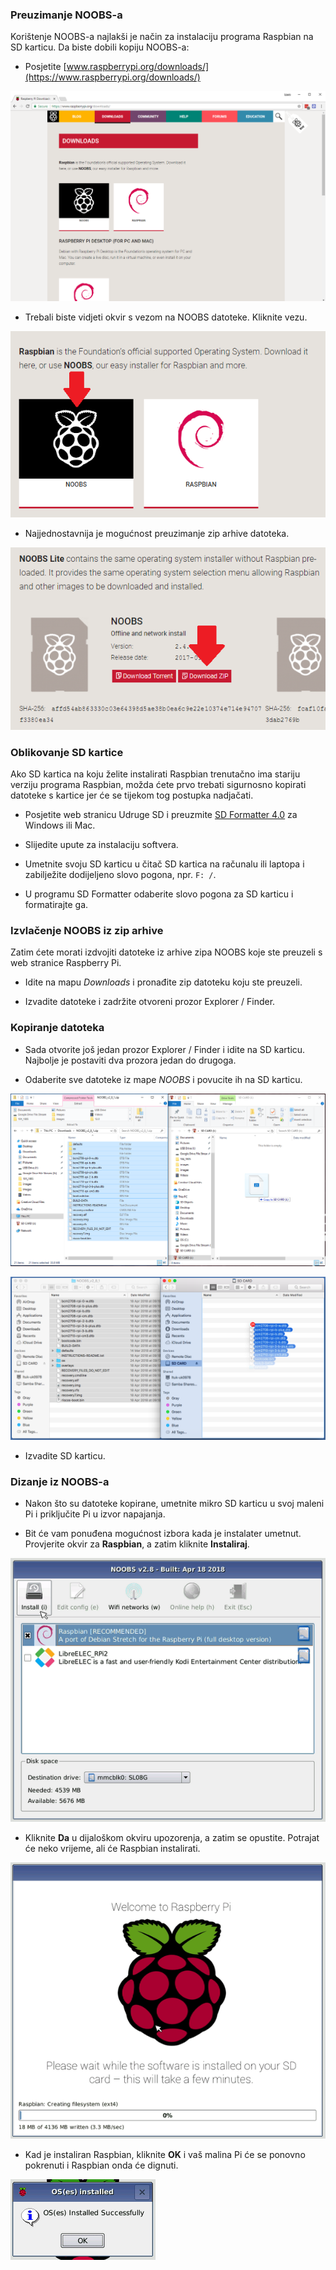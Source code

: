 ### Preuzimanje NOOBS-a

Korištenje NOOBS-a najlakši je način za instalaciju programa Raspbian na SD karticu. Da biste dobili kopiju NOOBS-a:

+ Posjetite [www.raspberrypi.org/downloads/](https://www.raspberrypi.org/downloads/)

![Stranica za preuzimanje](images/downloads-page.png)

+ Trebali biste vidjeti okvir s vezom na NOOBS datoteke. Kliknite vezu.

![Kliknite NOOBS](images/click-noobs.png)

+ Najjednostavnija je mogućnost preuzimanje zip arhive datoteka.

![Preuzmite zip](images/download-zip.png)

### Oblikovanje SD kartice

Ako SD kartica na koju želite instalirati Raspbian trenutačno ima stariju verziju programa Raspbian, možda ćete prvo trebati sigurnosno kopirati datoteke s kartice jer će se tijekom tog postupka nadjačati.

+ Posjetite web stranicu Udruge SD i preuzmite [SD Formatter 4.0](https://www.sdcard.org/downloads/formatter_4/index.html) za Windows ili Mac.

+ Slijedite upute za instalaciju softvera.

+ Umetnite svoju SD karticu u čitač SD kartica na računalu ili laptopa i zabilježite dodijeljeno slovo pogona, npr. `F: /`.

+ U programu SD Formatter odaberite slovo pogona za SD karticu i formatirajte ga.

### Izvlačenje NOOBS iz zip arhive

Zatim ćete morati izdvojiti datoteke iz arhive zipa NOOBS koje ste preuzeli s web stranice Raspberry Pi.

+ Idite na mapu *Downloads* i pronađite zip datoteku koju ste preuzeli.

+ Izvadite datoteke i zadržite otvoreni prozor Explorer / Finder.

### Kopiranje datoteka

+ Sada otvorite još jedan prozor Explorer / Finder i idite na SD karticu. Najbolje je postaviti dva prozora jedan do drugoga.

+ Odaberite sve datoteke iz mape *NOOBS* i povucite ih na SD karticu.

![kopiranje sustava Windows](images/copy3.png)

![mako kopirati](images/macos_copy.png)

+ Izvadite SD karticu.

### Dizanje iz NOOBS-a

+ Nakon što su datoteke kopirane, umetnite mikro SD karticu u svoj maleni Pi i priključite Pi u izvor napajanja.

+ Bit će vam ponuđena mogućnost izbora kada je instalater umetnut. Provjerite okvir za **Raspbian**, a zatim kliknite **Instaliraj**.

![instalirati](images/install.png)

+ Kliknite **Da** u dijaloškom okviru upozorenja, a zatim se opustite. Potrajat će neko vrijeme, ali će Raspbian instalirati.

![instaliranje](images/installing.png)

+ Kad je instaliran Raspbian, kliknite **OK** i vaš malina Pi će se ponovno pokrenuti i Raspbian onda će dignuti.

![instaliran](images/installed.png)